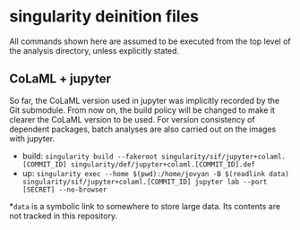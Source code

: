 # singularity deinition files

All commands shown here are assumed to be executed from the top level of the analysis directory, unless explicitly stated.

## CoLaML + jupyter

So far, the CoLaML version used in jupyter was implicitly recorded by the Git submodule.
From now on, the build policy will be changed to make it clearer the CoLaML version to be used.
For version consistency of dependent packages, batch analyses are also carried out on the images with jupyter.

- build: `singularity build --fakeroot singularity/sif/jupyter+colaml.[COMMIT_ID] singularity/def/jupyter+colaml.[COMMIT_ID].def`
- up: `singularity exec --home $(pwd):/home/jovyan -B $(readlink data) singularity/sif/jupyter+colaml.[COMMIT_ID] jupyter lab --port [SECRET] --no-browser`

\*`data` is a symbolic link to somewhere to store large data. Its contents are not tracked in this repository.

